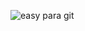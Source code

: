 ![easy para git](https://github.com/elasouza3/Easy-shopping/assets/131718992/7163e37e-afcd-4b54-a780-1cc1470ec7f5.png)
